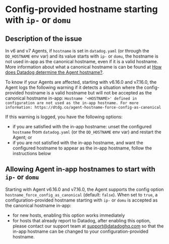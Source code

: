 # Config-provided hostname starting with `ip-` or `domu`

## Description of the issue

In v6 and v7 Agents, if `hostname` is set in `datadog.yaml` (or through the `DD_HOSTNAME` env var) and its value starts with `ip-` or `domu`, the hostname is not used in-app as the canonical hostname, even if it is a valid hostname.
More information about what a canonical hostname is can be found at [How does Datadog determine the Agent hostname?](https://docs.datadoghq.com/agent/faq/how-datadog-agent-determines-the-hostname/?tab=agentv6v7#agent-versions).

To know if your Agents are affected, starting with v6.16.0 and v7.16.0, the Agent logs the following warning if it detects a situation where the config-provided hostname is a valid hostname but will not be accepted as the canonical hostname in-app:
`Hostname '<HOSTNAME>' defined in configuration are not used as the in-app hostname. For more information: https://dtdg.co/agent-hostname-force-config-as-canonical`

If this warning is logged, you have the following options:

- if you are satisfied with the in-app hostname: unset the configured `hostname` from `datadog.yaml` (or the `DD_HOSTNAME` env var) and restart the Agent; or
- if you are not satisfied with the in-app hostname, and want the configured hostname to appear as the in-app hostname, follow the instructions below

## Allowing Agent in-app hostnames to start with `ip-` or `domu`

Starting with Agent v6.16.0 and v7.16.0, the Agent supports the config option `hostname_force_config_as_canonical` (default: `false`). When set to `true`, a configuration-provided hostname starting with `ip-` or `domu` is accepted as the canonical hostname in-app:

- for new hosts, enabling this option works immediately
- for hosts that already report to Datadog, after enabling this option, please contact our support team at support@datadoghq.com so that the in-app hostname can be changed to your configuration-provided hostname.
